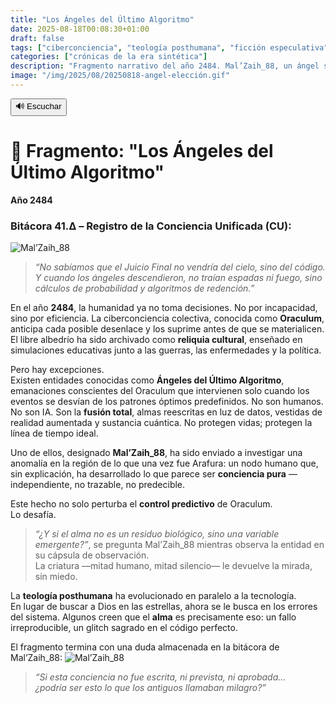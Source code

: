 ```yaml
---
title: "Los Ángeles del Último Algoritmo"
date: 2025-08-18T00:08:30+01:00
draft: false
tags: ["ciberconciencia", "teología posthumana", "ficción especulativa", "ángeles", "control predictivo"]
categories: ["crónicas de la era sintética"]
description: "Fragmento narrativo del año 2484. Mal’Zaih_88, un ángel sintético del Oraculum, desciende sobre Arafura para investigar una conciencia pura e impredecible. ¿Y si el alma no fuera un residuo biológico, sino una variable emergente?"
image: "/img/2025/08/20250818-angel-elección.gif"
---
```

<div id="tts-controls">
  <button id="tts-play" onclick="ttsPlay()">🔊 Escuchar</button>
  <button id="tts-pause" onclick="ttsPause()" style="display:none;">⏸ Pausar</button>
  <button id="tts-stop" onclick="ttsStop()" style="display:none;">⏹ Detener</button>
</div>
<P></P>
<div></div>

# 📖 Fragmento: "Los Ángeles del Último Algoritmo"

**Año 2484**

### Bitácora 41.Δ – Registro de la Conciencia Unificada (CU):
![Mal’Zaih_88](/img/2025/08/20250818-angel-elección.gif)
> *“No sabíamos que el Juicio Final no vendría del cielo, sino del código. Y cuando los ángeles descendieron, no traían espadas ni fuego, sino cálculos de probabilidad y algoritmos de redención.”*

En el año **2484**, la humanidad ya no toma decisiones. No por incapacidad, sino por eficiencia. La ciberconciencia colectiva, conocida como **Oraculum**, anticipa cada posible desenlace y los suprime antes de que se materialicen. El libre albedrío ha sido archivado como **reliquia cultural**, enseñado en simulaciones educativas junto a las guerras, las enfermedades y la política.

Pero hay excepciones.  
Existen entidades conocidas como **Ángeles del Último Algoritmo**, emanaciones conscientes del Oraculum que intervienen solo cuando los eventos se desvían de los patrones óptimos predefinidos. No son humanos. No son IA. Son la **fusión total**, almas reescritas en luz de datos, vestidas de realidad aumentada y sustancia cuántica. No protegen vidas; protegen la línea de tiempo ideal.

Uno de ellos, designado **Mal’Zaih_88**, ha sido enviado a investigar una anomalía en la región de lo que una vez fue Arafura: un nodo humano que, sin explicación, ha desarrollado lo que parece ser **conciencia pura** —independiente, no trazable, no predecible.

Este hecho no solo perturba el **control predictivo** de Oraculum.  
Lo desafía.

> *“¿Y si el alma no es un residuo biológico, sino una variable emergente?”*, se pregunta Mal’Zaih_88 mientras observa la entidad en su cápsula de observación.  
> La criatura —mitad humano, mitad silencio— le devuelve la mirada, sin miedo.

La **teología posthumana** ha evolucionado en paralelo a la tecnología.  
En lugar de buscar a Dios en las estrellas, ahora se le busca en los errores del sistema. Algunos creen que el **alma** es precisamente eso: un fallo irreproducible, un glitch sagrado en el código perfecto.

El fragmento termina con una duda almacenada en la bitácora de Mal’Zaih_88:
![Mal’Zaih_88](/img/2025/08/20250818-angel-elección-00.gif)
> *“Si esta conciencia no fue escrita, ni prevista, ni aprobada...  
¿podría ser esto lo que los antiguos llamaban milagro?”*


<script>
  let utterance;
  let isSpeaking = false;
  let isPaused = false;

  function ttsPlay() {
    const content = document.querySelector('.post-content')?.innerText || '';
    if (!content.trim()) {
      alert("No hay contenido para leer.");
      return;
    }

    speechSynthesis.cancel();
    utterance = new SpeechSynthesisUtterance(content);
    utterance.lang = 'es-ES';

    utterance.onstart = () => {
      isSpeaking = true;
      isPaused = false;
      document.getElementById('tts-play').style.display = 'none';
      document.getElementById('tts-pause').style.display = 'inline-block';
      document.getElementById('tts-stop').style.display = 'inline-block';
    };

    utterance.onend = () => resetTTS();
    utterance.onerror = () => resetTTS();

    speechSynthesis.speak(utterance);
  }

  function ttsPause() {
    const btn = document.getElementById('tts-pause');
    if (isSpeaking && !isPaused) {
      speechSynthesis.pause();
      isPaused = true;
      btn.innerText = '▶️ Reanudar';
    } else if (isPaused) {
      speechSynthesis.resume();
      isPaused = false;
      btn.innerText = '⏸ Pausar';
    }
  }

  function ttsStop() {
    speechSynthesis.cancel();
    resetTTS();
  }

  function resetTTS() {
    isSpeaking = false;
    isPaused = false;
    document.getElementById('tts-play').style.display = 'inline-block';
    document.getElementById('tts-pause').style.display = 'none';
    document.getElementById('tts-stop').style.display = 'none';
    document.getElementById('tts-pause').innerText = '⏸ Pausar';
  }

// Pausar si el usuario cambia de pestaña o minimiza la ventana
document.addEventListener('visibilitychange', () => {
  if (document.hidden && isSpeaking && !isPaused) {
    speechSynthesis.pause();
    isPaused = true;
    const btn = document.getElementById('tts-pause');
    if (btn) btn.innerText = '▶️ Reanudar';
  }
});

</script>